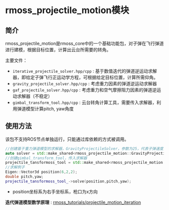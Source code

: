 # rmoss_projectile_motion模块

## 简介

rmoss_projectile_motion是rmoss_core中的一个基础功能包，对子弹在飞行弹道进行建模，根据目标位置，计算出云台所需要的转角。

主要文件：

* `iterative_projectile_solver.hpp/cpp` : 基于数值迭代的弹道逆运动求解器，即给定子弹飞行正运动学方程，可根据给定目标位置，计算所需仰角。
* `gravity_projectile_solver.hpp/cpp` : 考虑重力因素的弹道逆运动求解器
* `gaf_projectile_solver.hpp/cpp` : 考虑重力和空气摩擦阻力因素的弹道逆运动求解器（不稳定）
* `gimbal_transform_tool.hpp/cpp` : 云台转角计算工具，需要传入求解器，利用弹道模型计算pitch, yaw角度

## 使用方法

该包不支持ROS节点单独运行，只能通过库依赖的方式被调用。

```c++
//创建基于重力弹道模型的求解器，GravityProjectileSolver，参数为25，代表子弹速度为25
auto solver = std::make_shared<rmoss_projectile_motion::GravityProjectileSolver>(25);
//创建gimbal_transform_tool，传入求解器
projectile_tansformoss_tool = std::make_shared<rmoss_projectile_motion::GimbalTransformTool>(solver);
//求解例子
Eigen::Vector3d position(6,2,2);
double pitch,yaw;
projectile_tansformoss_tool_->solve(position,pitch,yaw);
```

* position坐标系为右手坐标系，枪口为x方向

**迭代弹道模型数学原理** : [rmoss_tutorials/projectile_motion_iteration](https://robomaster-oss.github.io/rmoss_tutorials/#/rmoss_core/rmoss_projectile_motion/projectile_motion_iteration)
